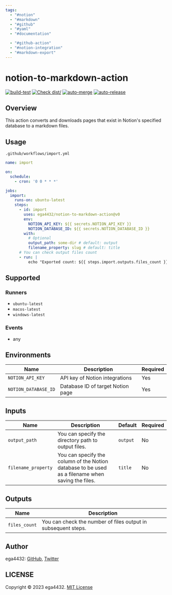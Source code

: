 ```yaml
---
tags:
  - "#notion"
  - "#markdown"
  - "#github"
  - "#yaml"
  - "#documentation"

  - "#github-action"
  - "#notion-integration"
  - "#markdown-export"
---
```

# notion-to-markdown-action

[![build-test](https://github.com/ega4432/notion-to-markdown-action/actions/workflows/test.yml/badge.svg)](https://github.com/ega4432/notion-to-markdown-action/actions/workflows/test.yml)
[![Check dist/](https://github.com/ega4432/notion-to-markdown-action/actions/workflows/check-dist.yml/badge.svg)](https://github.com/ega4432/notion-to-markdown-action/actions/workflows/check-dist.yml)
[![auto-merge](https://github.com/ega4432/notion-to-markdown-action/actions/workflows/auto-merge.yml/badge.svg)](https://github.com/ega4432/notion-to-markdown-action/actions/workflows/auto-merge.yml)
[![auto-release](https://github.com/ega4432/notion-to-markdown-action/actions/workflows/auto-release.yml/badge.svg)](https://github.com/ega4432/notion-to-markdown-action/actions/workflows/auto-release.yml)

## Overview

This action converts and downloads pages that exist in Notion's specified database to a markdown files.

## Usage

`.github/workflows/import.yml`

```yaml
name: import

on:
  schedule:
    - cron: '0 0 * * *'

jobs:
  import:
    runs-on: ubuntu-latest
    steps:
      - id: import
        uses: ega4432/notion-to-markdown-action@v0
        env:
          NOTION_API_KEY: ${{ secrets.NOTION_API_KEY }}
          NOTION_DATABASE_ID: ${{ secrets.NOTION_DATABASE_ID }}
        with:
          # Optional
          output_path: some-dir # default: output
          filename_property: slug # default: title
      # You can check output files count
      - run: |
          echo "Exported count: ${{ steps.import.outputs.files_count }}"
```

## Supported

### Runners

- `ubuntu-latest`
- `macos-latest`
- `windows-latest`

### Events

- any

## Environments

| Name                 | Description                       | Required |
| -------------------- | --------------------------------- | -------- |
| `NOTION_API_KEY`     | API key of Notion integrations    | Yes      |
| `NOTION_DATABASE_ID` | Database ID of target Notion page | Yes      |

## Inputs

| Name                | Description                                                                                       | Default  | Required |
| ------------------- | ------------------------------------------------------------------------------------------------- | -------- | -------- |
| `output_path`       | You can specify the directory path to output files.                                               | `output` | No       |
| `filename_property` | You can specify the column of the Notion database to be used as a filename when saving the files. | `title`  | No       |

## Outputs

| Name          | Description                                                   |
| ------------- | ------------------------------------------------------------- |
| `files_count` | You can check the number of files output in subsequent steps. |

## Author

ega4432: [GitHub](https://github.com/ega4432), [Twitter](https://twitter.com/ega4432)

## LICENSE

Copyright © 2023 ega4432.
[MIT License](https://github.com/ega4432/notion-to-markdown-action/blob/main/LICENSE)
